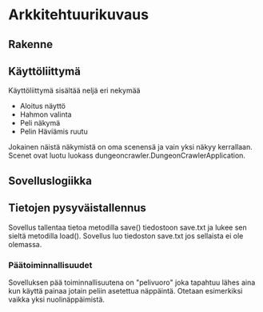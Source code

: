 # Arkkitehtuurikuvaus

## Rakenne

## Käyttöliittymä

Käyttöliittymä sisältää neljä eri nekymää
- Aloitus näyttö
- Hahmon valinta
- Peli näkymä
- Pelin Häviämis ruutu

Jokainen näistä näkymistä on oma scenensä ja vain yksi näkyy kerrallaan.
Scenet ovat luotu luokass dungeoncrawler.DungeonCrawlerApplication.

## Sovelluslogiikka

## Tietojen pysyväistallennus
Sovellus tallentaa tietoa metodilla save() tiedostoon save.txt ja lukee sen sieltä metodilla load().
Sovellus luo tiedoston save.txt jos sellaista ei ole olemassa.

### Päätoiminnallisuudet

Sovelluksen pää toiminnallisuutena on "pelivuoro" joka tapahtuu lähes aina kun käyttä painaa jotain peliin
asetettua näppäintä. Otetaan esimerkiksi vaikka yksi nuolinäppäimistä.


